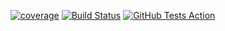 [![coverage](https://codecov.io/gh/kfiri/mongoit/branch/master/graph/badge.svg)](https://codecov.io/gh/kfiri/mongoit)
[![Build Status](https://travis-ci.com/kfiri/mongoit.svg?branch=master)](https://travis-ci.com/kfiri/mongoit)
[![GitHub Tests Action](https://github.com/kfiri/mongoit/workflows/Python%20package/badge.svg)](https://github.com/kfiri/mongoit/actions?query=workflow%3A%22Python+package%22)